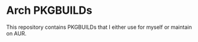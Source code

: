 # Arch PKGBUILDs

This repository contains PKGBUILDs that I either use for myself or maintain on AUR.
